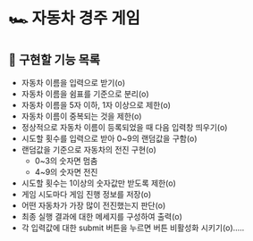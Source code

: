 # 🏎️ 자동차 경주 게임

## 📝 구현할 기능 목록

- 자동차 이름을 입력으로 받기(o)
- 자동차 이름을 쉼표를 기준으로 분리(o)
- 자동차 이름을 5자 이하, 1자 이상으로 제한(o)
- 자동차 이름이 중복되는 것을 제한(o)
- 정상적으로 자동차 이름이 등록되었을 때 다음 입력창 띄우기(o)
- 시도할 횟수를 입력으로 받아 0~9의 랜덤값을 구함(o)
- 랜덤값을 기준으로 자동차의 전진 구현(o)
  - 0~3의 숫자면 멈춤
  - 4~9의 숫자면 전진
- 시도할 횟수는 1이상의 숫자값만 받도록 제한(o)
- 게임 시도마다 게임 진행 정보를 저장(o)
- 어떤 자동차가 가장 많이 전진했는지 판단(o)
- 최종 실행 결과에 대한 메세지를 구성하여 출력(o)
- 각 입력값에 대한 submit 버튼을 누르면 버튼 비활성화 시키기(o).....